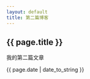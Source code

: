 ```yaml
---
layout: default
title: 第二篇博客
---
```

<h2>{{ page.title }}</h2>
<p>我的第二篇文章</p>
<p>{{ page.date | date_to_string }}</p>